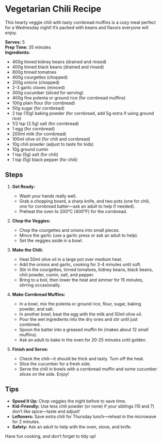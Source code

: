 # Vegetarian Chili Recipe

This hearty veggie chili with tasty cornbread muffins is a cozy meal perfect for a Wednesday night! It’s packed with beans and flavors everyone will enjoy.

**Serves:** 5  
**Prep Time:** 35 minutes  
**Ingredients:**  
- 400g tinned kidney beans (drained and rinsed)  
- 400g tinned black beans (drained and rinsed)  
- 800g tinned tomatoes  
- 400g courgettes (chopped)  
- 200g onions (chopped)  
- 2-3 garlic cloves (minced)  
- 300g cucumber (sliced for serving)  
- 400g fine polenta or ground rice (for cornbread muffins)  
- 100g plain flour (for cornbread)  
- 50g sugar (for cornbread)  
- 2 tsp (10g) baking powder (for cornbread, add 5g extra if using ground rice)  
- 1/2 tsp (2.5g) salt (for cornbread)  
- 1 egg (for cornbread)  
- 200ml milk (for cornbread)  
- 100ml olive oil (for chili and cornbread)  
- 10g chili powder (adjust to taste for kids)  
- 10g ground cumin  
- 1 tsp (5g) salt (for chili)  
- 1 tsp (5g) black pepper (for chili)  

## Steps

1. **Get Ready:**  
   - Wash your hands really well.  
   - Grab a chopping board, a sharp knife, and two pots (one for chili, one for cornbread batter—ask an adult to help if needed).  
   - Preheat the oven to 200°C (400°F) for the cornbread.

2. **Chop the Veggies:**  
   - Chop the courgettes and onions into small pieces.  
   - Mince the garlic (use a garlic press or ask an adult to help).  
   - Set the veggies aside in a bowl.

3. **Make the Chili:**  
   - Heat 50ml olive oil in a large pot over medium heat.  
   - Add the onions and garlic, cooking for 3-4 minutes until soft.  
   - Stir in the courgettes, tinned tomatoes, kidney beans, black beans, chili powder, cumin, salt, and pepper.  
   - Bring to a boil, then lower the heat and simmer for 15 minutes, stirring occasionally.

4. **Make Cornbread Muffins:**  
   - In a bowl, mix the polenta or ground rice, flour, sugar, baking powder, and salt.  
   - In another bowl, beat the egg with the milk and 50ml olive oil.  
   - Pour the wet ingredients into the dry ones and stir until just combined.  
   - Spoon the batter into a greased muffin tin (makes about 12 small muffins).  
   - Ask an adult to bake in the oven for 20-25 minutes until golden.

5. **Finish and Serve:**  
   - Check the chili—it should be thick and tasty. Turn off the heat.  
   - Slice the cucumber for a fresh side.  
   - Serve the chili in bowls with a cornbread muffin and some cucumber slices on the side. Enjoy!

## Tips
- **Speed It Up:** Chop veggies the night before to save time.  
- **Kid-Friendly:** Use less chili powder (or none) if your siblings (10 and 7) don’t like spice—taste and adjust!  
- **Leftovers:** Save extra chili for Thursday lunch—reheat in the microwave for 2 minutes.  
- **Safety:** Ask an adult to help with the oven, stove, and knife.

Have fun cooking, and don’t forget to tidy up!
